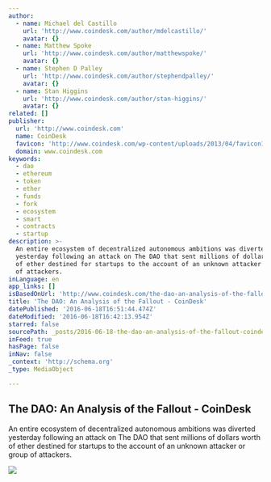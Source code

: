 ```yaml
---
author:
  - name: Michael del Castillo
    url: 'http://www.coindesk.com/author/mdelcastillo/'
    avatar: {}
  - name: Matthew Spoke
    url: 'http://www.coindesk.com/author/matthewspoke/'
    avatar: {}
  - name: Stephen D Palley
    url: 'http://www.coindesk.com/author/stephendpalley/'
    avatar: {}
  - name: Stan Higgins
    url: 'http://www.coindesk.com/author/stan-higgins/'
    avatar: {}
related: []
publisher:
  url: 'http://www.coindesk.com'
  name: CoinDesk
  favicon: 'http://www.coindesk.com/wp-content/uploads/2013/04/favicon1.ico?b6542b'
  domain: www.coindesk.com
keywords:
  - dao
  - ethereum
  - token
  - ether
  - funds
  - fork
  - ecosystem
  - smart
  - contracts
  - startup
description: >-
  An entire ecosystem of decentralized autonomous ambitions was diverted
  yesterday following an attack on The DAO that sent millions of dollars worth
  of ether destined for startups to the account of an unknown attacker or group
  of attackers.
inLanguage: en
app_links: []
isBasedOnUrl: 'http://www.coindesk.com/the-dao-an-analysis-of-the-fallout/'
title: 'The DAO: An Analysis of the Fallout - CoinDesk'
datePublished: '2016-06-18T16:51:44.474Z'
dateModified: '2016-06-18T16:42:13.954Z'
starred: false
sourcePath: _posts/2016-06-18-the-dao-an-analysis-of-the-fallout-coindesk.md
inFeed: true
hasPage: false
inNav: false
_context: 'http://schema.org'
_type: MediaObject

---
```

<article style=""><h1>The DAO: An Analysis of the Fallout - CoinDesk</h1><p>An entire ecosystem of decentralized autonomous ambitions was diverted yesterday following an attack on The DAO that sent millions of dollars worth of ether destined for startups to the account of an unknown attacker or group of attackers.</p><img src="http://media.coindesk.com/2016/06/shutterstock_134410376.jpg" /></article>